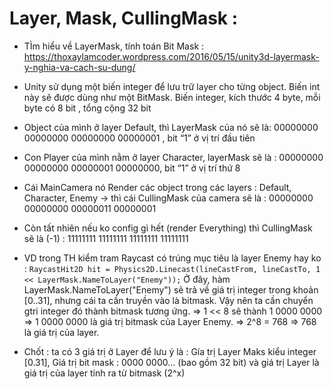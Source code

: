# Layer, Mask, CullingMask : 

- TÌm hiểu về LayerMask, tính toán Bit Mask :  https://thoxaylamcoder.wordpress.com/2016/05/15/unity3d-layermask-y-nghia-va-cach-su-dung/
- Unity sử dụng một biến integer để lưu trữ layer cho từng object. Biến int này sẽ được dùng như một BitMask. Biến integer, kích thước 4 byte, mỗi byte có 8 bit , tổng cộng 32 bit
- Object của mình ở layer Default, thì LayerMask của nó sẽ là:
00000000  00000000 00000000 00000001 , bit “1” ở vị trí đầu tiên
- Con Player của mình nằm ở layer Character, layerMask sẽ là :
00000000  00000000 00000001 00000000, bit “1” ở vị trí thứ 8
- Cái MainCamera nó Render các object trong các layers : Default, Character, Enemy -> thì cái CullingMask của camera sẽ là :
00000000  00000000 00000011 00000001
- Còn tất nhiên nếu ko config gì hết (render Everything) thì CullingMask sẽ là (-1) :
11111111 11111111 11111111 11111111

- VD trong TH kiểm tram Raycast có trúng mục tiêu là layer Enemy hay ko : 
``` RaycastHit2D hit = Physics2D.Linecast(lineCastFrom, lineCastTo, 1 << LayerMask.NameToLayer("Enemy")); ``` 
Ở đây, hàm LayerMask.NameToLayer("Enemy") sẽ trả về giá trị integer trong khoản [0..31], nhưng cái ta cần truyền vào là bitmask. Vậy nên ta cần chuyển gtri integer đó thành bitmask tương ứng. => 1 << 8 sẽ thành 
1 0000 0000
=> 1 0000 0000 là giá trị bitmask của Layer Enemy.  => 2^8 = 768 => 768 là giá trị của layer. 
- Chốt : ta có 3 giá trị ở Layer để lưu ý là : Gía trị Layer Maks kiểu integer [0.31], Giá trị bit mask : 0000 0000... (bao gồm 32 bit) và giá trị Layer là giá trị của layer tính ra từ bitmask (2^x)